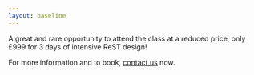 ```yaml
---
layout: baseline
---
```

A great and rare opportunity to attend the class at a reduced price, only £999 for 3 days of intensive ReST design!

For more information and to book, [contact us](mailto:rest-course@serialseb.com) now.